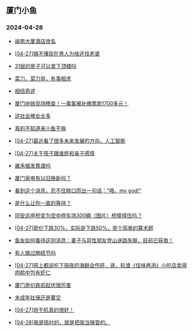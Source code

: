 ## 厦门小鱼 
### 2024-04-28

+ [闽南大厦酒店改名](http://bbs.xmfish.com/read-htm-tid-18182429.html)

+ [[04-27]搞不懂现在男人为啥还找老婆](http://bbs.xmfish.com/read-htm-tid-18182551.html)

+ [31层的房子可以拿下顶楼吗](http://bbs.xmfish.com/read-htm-tid-18182501.html)

+ [菜刀，菜刀哥，有事相求](http://bbs.xmfish.com/read-htm-tid-18182459.html)

+ [相信奇迹](http://bbs.xmfish.com/read-htm-tid-18182525.html)

+ [厦门地铁现场稽查！一乘客被补缴票款1700多元！](http://bbs.xmfish.com/read-htm-tid-18182615.html)

+ [这社会楂女太多](http://bbs.xmfish.com/read-htm-tid-18182563.html)

+ [真的不知道来小鱼干嘛](http://bbs.xmfish.com/read-htm-tid-18182432.html)

+ [[04-27]最近看了很多未来发展的方向，人工智能](http://bbs.xmfish.com/read-htm-tid-18182507.html)

+ [[04-27]关于孩子跟谁姓和亲子感情](http://bbs.xmfish.com/read-htm-tid-18182555.html)

+ [雍禾植发靠谱吗](http://bbs.xmfish.com/read-htm-tid-18182463.html)

+ [厦门家电有以旧换新吗？](http://bbs.xmfish.com/read-htm-tid-18182439.html)

+ [看到这个消息，忍不住脱口而出一句话：“哦，my god!”](http://bbs.xmfish.com/read-htm-tid-18182663.html)

+ [是什么让你一直的等待？](http://bbs.xmfish.com/read-htm-tid-18182635.html)

+ [同安这座桥变为空中停车场300辆（图片）桥撑得住吗？](http://bbs.xmfish.com/read-htm-tid-18182687.html)

+ [[04-27]房价下跌30%，实际是下跌50%，举个简单的算术题](http://bbs.xmfish.com/read-htm-tid-18182709.html)

+ [鱼友如何看待这则消息：妻子与异性朋友登山迷路失联，目前已获救！](http://bbs.xmfish.com/read-htm-tid-18182700.html)

+ [有人做过肺结节吗](http://bbs.xmfish.com/read-htm-tid-18182722.html)

+ [[04-27]网上都说吃下隔夜的海鲜会伤肝、肾，轮渡《佳味再添》小吃店卖得肉粽中包有虾仁](http://bbs.xmfish.com/read-htm-tid-18182734.html)

+ [厦门房价跌宕起伏很厉害](http://bbs.xmfish.com/read-htm-tid-18182717.html)

+ [未成年社保还是要交](http://bbs.xmfish.com/read-htm-tid-18182771.html)

+ [[04-27]烘干机真的很好！](http://bbs.xmfish.com/read-htm-tid-18182834.html)

+ [[04-28]我是陪衬的，就是把我当猴耍的。](http://bbs.xmfish.com/read-htm-tid-18182822.html)


